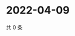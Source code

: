 # 2022-04-09

共 0 条

<!-- BEGIN WEIBO -->
<!-- 最后更新时间 Sat Apr 09 2022 00:01:56 GMT+0800 (China Standard Time) -->

<!-- END WEIBO -->
